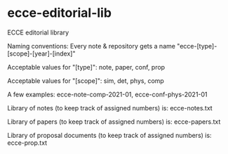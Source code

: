 # ecce-editorial-lib
ECCE editorial library

Naming conventions:
Every note & repository gets a name "ecce-[type]-[scope]-[year]-[index]"

Acceptable values for "[type]": note, paper, conf, prop

Acceptable values for "[scope]": sim, det, phys, comp

A few examples: ecce-note-comp-2021-01, ecce-conf-phys-2021-01

Library of notes (to keep track of assigned numbers) is: ecce-notes.txt

Library of papers (to keep track of assigned numbers) is: ecce-papers.txt

Library of proposal documents (to keep track of assigned numbers) is: ecce-prop.txt
